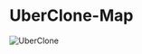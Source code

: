 # UberClone-Map


![UberClone](https://user-images.githubusercontent.com/73128089/158005058-08c8ac34-2ef8-4b88-a968-689efd59fbad.png)

